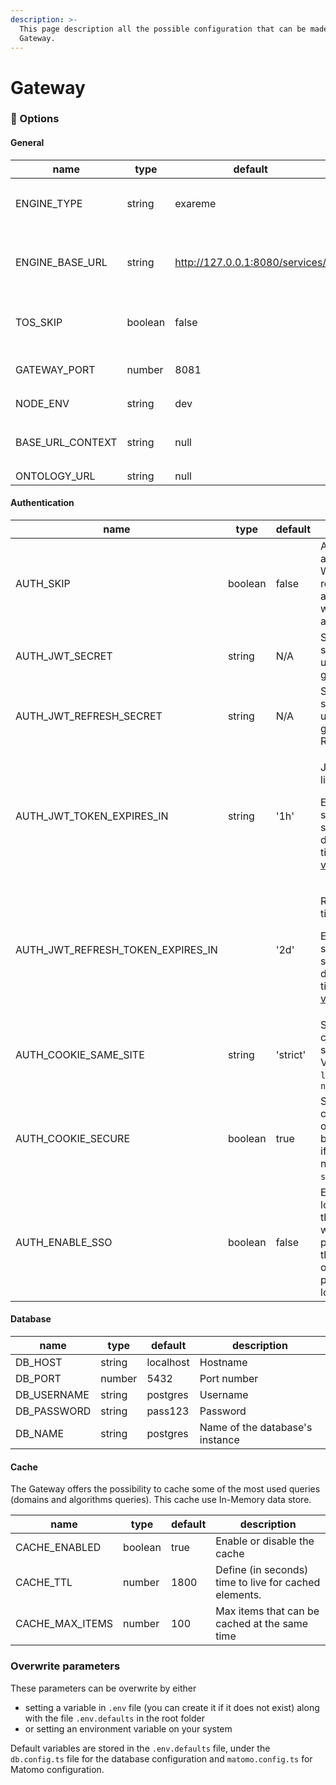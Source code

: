 ```yaml
---
description: >-
  This page description all the possible configuration that can be made in the
  Gateway.
---
```


# Gateway

### :toolbox: Options

#### General

| name               | type    | default                         | description                                                                                 |
| ------------------ | ------- | ------------------------------- | ------------------------------------------------------------------------------------------- |
| ENGINE\_TYPE       | string  | exareme                         | Define the connector that should be used : **`exareme, datashield, csv, local`**.           |
| ENGINE\_BASE\_URL  | string  | http://127.0.0.1:8080/services/ | Specify the endpoint for the data source. The parameter will be provided for the connector. |
| TOS\_SKIP          | boolean | false                           | Allow to skip the `terms of services` (this parameter is provided to the frontend)          |
| GATEWAY\_PORT      | number  | 8081                            | Indicate the port that should be used by the gateway                                        |
| NODE\_ENV          | string  | dev                             | Value can be `prod` or `dev`                                                                |
| BASE\_URL\_CONTEXT | string  | null                            | Define context of the gateway. E.g. `api` if the api is under `http://127.0.0.1/api/`       |
| ONTOLOGY\_URL      | string  | null                            | Define ontology's url                                                                       |

#### Authentication

| name                                   | type    | default  | description                                                                                                                                           |
| -------------------------------------- | ------- | -------- | ----------------------------------------------------------------------------------------------------------------------------------------------------- |
| AUTH\_SKIP                             | boolean | false    | Allow to skip authentication. Warn: all routes will be accessible without authentication.                                                             |
| AUTH\_JWT\_SECRET                      | string  | N/A      | Secret that should be used to generate JWT                                                                                                            |
| AUTH\_JWT\_REFRESH\_SECRET             | string  | N/A      | Secret that should be used to generate Refresh Token                                                                                                  |
| AUTH\_JWT\_TOKEN\_EXPIRES\_IN          | string  | '1h'     | <p>JWT time to live.</p><p>Expressed in seconds or a string describing a time span <a href="https://github.com/vercel/ms">vercel/ms</a></p>           |
| AUTH\_JWT\_REFRESH\_TOKEN\_EXPIRES\_IN |         | '2d'     | <p>Refresh token time to live.</p><p>Expressed in seconds or a string describing a time span <a href="https://github.com/vercel/ms">vercel/ms</a></p> |
| AUTH\_COOKIE\_SAME\_SITE               | string  | 'strict' | Specify the cookie same site option. Value can be `lax`, `strict` or `none`                                                                           |
| AUTH\_COOKIE\_SECURE                   | boolean | true     | Specify the cookie secure option. Should be set to true if same site is not set to `strict`.                                                          |
| AUTH\_ENABLE\_SSO                      | boolean | false    | Enable SSO login process, this variable will be provided to the frontend in order to perform the login.                                               |

#### Database

| name         | type   | default   | description                     |
| ------------ | ------ | --------- | ------------------------------- |
| DB\_HOST     | string | localhost | Hostname                        |
| DB\_PORT     | number | 5432      | Port number                     |
| DB\_USERNAME | string | postgres  | Username                        |
| DB\_PASSWORD | string | pass123   | Password                        |
| DB\_NAME     | string | postgres  | Name of the database's instance |

#### Cache

The Gateway offers the possibility to cache some of the most used queries (domains and algorithms queries). This cache use In-Memory data store.

| name              | type    | default | description                                            |
| ----------------- | ------- | ------- | ------------------------------------------------------ |
| CACHE\_ENABLED    | boolean | true    | Enable or disable the cache                            |
| CACHE\_TTL        | number  | 1800    | Define (in seconds) time to live for cached elements.  |
| CACHE\_MAX\_ITEMS | number  | 100     | Max items that can be cached at the same time          |

### Overwrite parameters

These parameters can be overwrite by either

* setting a variable in `.env` file (you can create it if it does not exist) along with the file `.env.defaults` in the root folder
* or setting an environment variable on your system

Default variables are stored in the `.env.defaults` file, under the `db.config.ts` file for the database configuration and `matomo.config.ts` for Matomo configuration.
